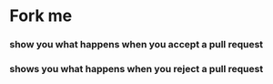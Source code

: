# Fork me
### show you what happens when you accept a pull request
### shows you what happens when you reject a pull request
